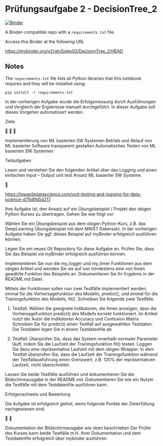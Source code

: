 # Prüfungsaufgabe 2 - DecisionTree_2

[![Binder](https://mybinder.org/badge_logo.svg)](https://mybinder.org/v2/gh/Soley02/DecisionTree_2/HEAD)


A Binder-compatible repo with a `requirements.txt` file.

Access this Binder at the following URL

https://mybinder.org/v2/gh/Soley02/DecisionTree_2/HEAD

## Notes
The `requirements.txt` file lists all Python libraries that this notebook requires and they will be installed using:

```
pip install -r requirements.txt
```

In der vorherigen Aufgabe wurde die Erfolgsmessung durch Ausführungen und Vergleich der Ergebnisse manuell durchgeführt. In dieser Aufgabe soll dieses Vorgehen automatisiert werden.

Ziele

  

Implementierung von ML basierten SW Systemen Betrieb und Ablauf von ML basierter Software transparent gestalten Automatisches Testen von ML basierten SW Systemen

Teilaufgaben

Lesen und verstehen Sie den folgenden Artikel über das Logging und einen einfachen Input – Output unit test Ansatz ML basierter SW Systeme.



https://towardsdatascience.com/unit-testing-and-logging-for-data-science-d7fb8fd5d217

Ihre Aufgabe ist, den Ansatz auf ein Übungsbeispiel / Projekt des obigen Python Kurses zu übertragen. Gehen Sie wie folgt vor:

Wählen Sie ein Übungsbeispiel aus dem obigen Python-Kurs, z.B. das DeepLearning Übungsbeispiel mit dem MNIST Datensatz. In der vorherigen Aufgabe haben Sie ggf. dieses Beispiel auf myBinder erfolgreich ausführen können.

Legen Sie ein neues Git Repository für diese Aufgabe an. Prüfen Sie, dass Sie das Beispiel via myBinder erfolgreich ausführen können.

Implementieren Sie nun die my_logger und my_timer Funktionen aus dem obigen Artikel und wenden Sie sie auf von mindestens eine von Ihnen gewählte Funktion des Beispiels an. Dokumentieren Sie Ihr Ergebnis in der README.md Datei.

Mittels der Funktionen sollen nun zwei Testfälle implementiert werden; einmal für die Vorhersagefunktion des Modells, predict(), und einmal für die Trainingsfunktion des Modells, fit(). Schreiben Sie folgende zwei Testfälle.

1. Testfall: Wählen Sie geeignete Indikatoren, die Ihnen anzeigen, dass die Vorhersagefunktion predict() des Modells korrekt funktioniert. Im Artikel nutzt der Autor die Indikatoren Accuracy und Confusion Matrix. Schreiben Sie für predict() einen Testfall auf ausgewählten Testdaten. Die Testdaten legen Sie in einem Testdatenfile ab.

2. Testfall: Überprüfen Sie, dass das System innerhalb normaler Parameter läuft, indem Sie die Laufzeit der Trainingsfunktion fit() testen. Loggen Sie dazu eine repräsentative Laufzeit mit dem obigen Wrapper. In dem Testfall überprüfen Sie, dass die Laufzeit der Trainingsfunktion während der Testfallausführung einen Grenzwert, z.B. 120% der repräsentativen Laufzeit, nicht überschreitet.

Lassen Sie beide Testfälle ausführen und dokumentieren Sie die Bildschirmausgabe in der README.md. Dokumentieren Sie wie ein Nutzer die Testfälle mit dem Testdatenfile ausführen kann.

Erfolgsnachweis und Bewertung

Die Aufgabe ist erfolgreich gelöst, wenn folgende Punkte der Zielerfüllung nachgewiesen sind.

 

Dokumentation der Bildschirmausgabe wie oben beschrieben Der Prüfer des Kurses kann beide Testfälle m.H. Ihrer Dokumentation und dem Testdatenfile erfolgreich über mybinder ausführen.
